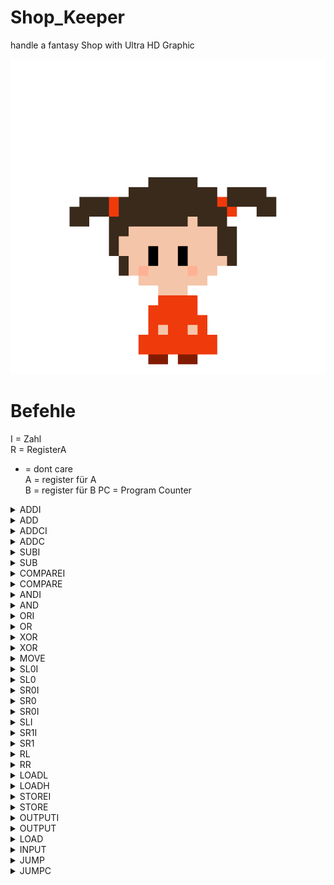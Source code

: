 # Shop_Keeper
handle a fantasy Shop with Ultra HD Graphic 

![alt text](https://github.com/MarcDod/Shop_keeper/blob/master/core/assets/npc/npc/child0.png?raw=true)

# Befehle
I = Zahl <br>
R = RegisterA <br>
- = dont care <br>
A = register für A <br>
B = register für B
PC = Program Counter

<details closed>
  <summary>ADDI</summary>
    &nbsp;&nbsp;&nbsp;0000 01II IIII AAAA <br>
    &nbsp;&nbsp;&nbsp;A = A + I und c = 0 <br> 
    &nbsp;&nbsp;&nbsp;<strong>Wenn</strong> (A + I) >= 2^16 <strong>dann:</strong> c = 1 und A = 2^16 - (A + I) <br>
    &nbsp;&nbsp;&nbsp;<strong>Wenn</strong> (A + I) = 0 <strong>dann:</strong> z = 1 sonst: z = 0
</details>
<details closed>
  <summary>ADD</summary>
    &nbsp;&nbsp;&nbsp;0000 00-- BBBB AAAA <br>
    &nbsp;&nbsp;&nbsp;A = A + B und c = 0 <br> 
    &nbsp;&nbsp;&nbsp;<strong>Wenn</strong> (A + B) >= 2^16 <strong>dann:</strong> c = 1 und A = 2^16 - (A + B) <br>
    &nbsp;&nbsp;&nbsp;<strong>Wenn</strong> (A + B) = 0 <strong>dann:</strong> z = 1 sonst: z = 0
</details>
<details closed>
  <summary>ADDCI</summary>
    &nbsp;&nbsp;&nbsp;0000 11II IIII AAAA <br>
    &nbsp;&nbsp;&nbsp;A = A + I und c = 0 <br> 
    &nbsp;&nbsp;&nbsp;<strong>Wenn</strong> (A + I + C) >= 2^16 <strong>dann:</strong> c = 1 und A = 2^16 - (A + I + C) <br>
    &nbsp;&nbsp;&nbsp;<strong>Wenn</strong> (A + I + C) = 0 <strong>dann:</strong> z = 1 sonst: z = 0
</details>
<details closed>
  <summary>ADDC</summary>
    &nbsp;&nbsp;&nbsp;0000 10-- BBBB AAAA <br>
    &nbsp;&nbsp;&nbsp;A = A + B + C und c = 0 <br> 
    &nbsp;&nbsp;&nbsp;<strong>Wenn</strong> (A + B + C) >= 2^16 <strong>dann:</strong> c = 1 und A = 2^16 - (A + B + C) <br>
    &nbsp;&nbsp;&nbsp;<strong>Wenn</strong> (A + B + C) = 0 <strong>dann:</strong> z = 1 sonst: z = 0
</details>
<details closed>
  <summary>SUBI</summary>
    &nbsp;&nbsp;&nbsp;0001 01II IIII AAAA <br>
    &nbsp;&nbsp;&nbsp;A = A - I und c = 0 <br> 
    &nbsp;&nbsp;&nbsp;<strong>Wenn</strong> (A - I) < 0 <strong>dann:</strong> c = 1 und A = 2^16 + (A - I) <br>
    &nbsp;&nbsp;&nbsp;<strong>Wenn</strong> (A - I ) = 0 <strong>dann:</strong> z = 1 sonst: z = 0
</details>
<details closed>
  <summary>SUB</summary>
    &nbsp;&nbsp;&nbsp;0001 00-- BBBB AAAA <br>
    &nbsp;&nbsp;&nbsp;A = A - B und c = 0 <br> 
    &nbsp;&nbsp;&nbsp;<strong>Wenn</strong> (A - B) < 0 <strong>dann:</strong> c = 1 und A = 2^16 + (A - B) <br>
    &nbsp;&nbsp;&nbsp;<strong>Wenn</strong> (A - B) = 0 <strong>dann:</strong> z = 1 sonst: z = 0
</details>
<details closed>
  <summary>COMPAREI</summary>
    &nbsp;&nbsp;&nbsp;0001 11II IIII AAAA <br>
    &nbsp;&nbsp;&nbsp;<strong>Wenn</strong> A < I <strong>dann:</strong> c = 1 und z = 0 <br>
    &nbsp;&nbsp;&nbsp;<strong>Wenn</strong> A > I <strong>dann:</strong> c = 0 und z = 0 <br> 
    &nbsp;&nbsp;&nbsp;<strong>sont</strong> c = 0 und z = 1 
</details>
<details closed>
  <summary>COMPARE</summary>
    &nbsp;&nbsp;&nbsp;0001 10-- BBBB AAAA <br>
    &nbsp;&nbsp;&nbsp;<strong>Wenn</strong> A < B <strong>dann:</strong> c = 1 und z = 0 <br>
    &nbsp;&nbsp;&nbsp;<strong>Wenn</strong> A > B <strong>dann:</strong> c = 0 und z = 0 <br> 
    &nbsp;&nbsp;&nbsp;<strong>sont</strong> c = 0 und z = 1 
</details>
<details closed>
  <summary>ANDI</summary>
    &nbsp;&nbsp;&nbsp;0010 01II IIII AAAA <br>
    &nbsp;&nbsp;&nbsp;A = A and I
</details>
<details closed>
  <summary>AND</summary>
    &nbsp;&nbsp;&nbsp;0010 00-- BBBB AAAA <br>
    &nbsp;&nbsp;&nbsp;A = A and B
</details>
<details closed>
  <summary>ORI</summary>
    &nbsp;&nbsp;&nbsp;0010 11II IIII AAAA <br>
    &nbsp;&nbsp;&nbsp;A = A or I
</details>
<details closed>
  <summary>OR</summary>
    &nbsp;&nbsp;&nbsp;0010 10-- BBBB AAAA <br>
    &nbsp;&nbsp;&nbsp;A = A or B
</details>
<details closed>
  <summary>XOR</summary>
    &nbsp;&nbsp;&nbsp;0011 01II IIII AAAA <br>
    &nbsp;&nbsp;&nbsp;A = A or I
</details>
<details closed>
  <summary>XOR</summary>
    &nbsp;&nbsp;&nbsp;0011 00-- BBBB AAAA <br>
    &nbsp;&nbsp;&nbsp;A = A or B
</details>
<details closed>
  <summary>MOVE</summary>
    &nbsp;&nbsp;&nbsp;0011 1--- BBBB AAAA <br>
    &nbsp;&nbsp;&nbsp;A = B
</details>
<details closed>
  <summary>SL0I</summary>
    &nbsp;&nbsp;&nbsp;0100 010- IIII AAAA <br>
    &nbsp;&nbsp;&nbsp;A << I mit 0 aufgefüllt
</details>
<details closed>
  <summary>SL0</summary>
    &nbsp;&nbsp;&nbsp;0100 000- BBBB AAAA <br>
    &nbsp;&nbsp;&nbsp;A << B mit 0 aufgefüllt
</details>
<details closed>
  <summary>SR0I</summary>
    &nbsp;&nbsp;&nbsp;0100 011- IIII AAAA <br>
    &nbsp;&nbsp;&nbsp;A >> I mit 0 aufgefüllt
</details>
<details closed>
  <summary>SR0</summary>
    &nbsp;&nbsp;&nbsp;0100 001- BBBB AAAA <br>
    &nbsp;&nbsp;&nbsp;A >> B mit 0 aufgefüllt
</details>
<details closed>
  <summary>SR0I</summary>
    &nbsp;&nbsp;&nbsp;0100 110- IIII AAAA <br>
    &nbsp;&nbsp;&nbsp;A << I mit 1 aufgefüllt
</details>
<details closed>
  <summary>SLI</summary>
    &nbsp;&nbsp;&nbsp;0100 100- BBBB AAAA <br>
    &nbsp;&nbsp;&nbsp;A << B mit 1 aufgefüllt
</details>
<details closed>
  <summary>SR1I</summary>
    &nbsp;&nbsp;&nbsp;0100 111- IIII AAAA <br>
    &nbsp;&nbsp;&nbsp;A >> I mit 1 aufgefüllt
</details>
<details closed>
  <summary>SR1</summary>
    &nbsp;&nbsp;&nbsp;0100 101- BBBB AAAA <br>
    &nbsp;&nbsp;&nbsp;A >> B mit 1 aufgefüllt
</details>
<details closed>
  <summary>RL</summary>
    &nbsp;&nbsp;&nbsp;0101 0--- BBBB AAAA <br>
    &nbsp;&nbsp;&nbsp;A = B[14 - 0] & B[15] <br>
    &nbsp;&nbsp;&nbsp;<strong>Wenn</strong> B[15] == 1 <strong>dann:</strong> c = 1 <strong>sonst:</strong> c = 0 <br>
</details>
<details closed>
  <summary>RR</summary>
    &nbsp;&nbsp;&nbsp;0101 1--- BBBB AAAA <br>
    &nbsp;&nbsp;&nbsp;A = B[0] & B[15 - 1] <br>
    &nbsp;&nbsp;&nbsp;<strong>Wenn</strong> B[0] == 1 <strong>dann:</strong> c = 1 <strong>sonst:</strong> c = 0 <br>
</details>
<details closed>
  <summary>LOADL</summary>
    &nbsp;&nbsp;&nbsp;0111 IIII IIII AAAA <br>
    &nbsp;&nbsp;&nbsp;A = A[15 - 8] & I <br>
</details>
<details closed>
  <summary>LOADH</summary>
    &nbsp;&nbsp;&nbsp;0111 IIII IIII AAAA <br>
    &nbsp;&nbsp;&nbsp;A = I & A[7 - 0] <br>
</details>
<details closed>
  <summary>STOREI</summary>
    &nbsp;&nbsp;&nbsp;1001 01II IIII AAAA <br>
    &nbsp;&nbsp;&nbsp;RAM(A) = I <br>
</details>
<details closed>
  <summary>STORE</summary>
    &nbsp;&nbsp;&nbsp;1001 00-- B AAAA <br>
    &nbsp;&nbsp;&nbsp;RAM(A) = B <br>
</details>
<details closed>
  <summary>OUTPUTI</summary>
    &nbsp;&nbsp;&nbsp;1001 11II IIII AAAA<br>
    &nbsp;&nbsp;&nbsp;OUTPUT(A) = I <br>
</details>
<details closed>
  <summary>OUTPUT</summary>
    &nbsp;&nbsp;&nbsp;1001 10-- BBBB AAAA<br>
    &nbsp;&nbsp;&nbsp;OUTPUT(A) = B <br>
</details>
<details closed>
  <summary>LOAD</summary>
    &nbsp;&nbsp;&nbsp;110- ---- BBBB AAAA<br>
    &nbsp;&nbsp;&nbsp;A = RAM(B) <br>
</details>
<details closed>
  <summary>INPUT</summary>
    &nbsp;&nbsp;&nbsp;1001 10-- BBBB AAAA<br>
    &nbsp;&nbsp;&nbsp;A = INPUT(B)<br>
</details>
<details closed>
  <summary>JUMP</summary>
    &nbsp;&nbsp;&nbsp;1011 ---- BBBB AAAA<br>
    &nbsp;&nbsp;&nbsp;A = PC<br>
    &nbsp;&nbsp;&nbsp;PC = B<br>
</details>
<details closed>
  <summary>JUMPC</summary>
    &nbsp;&nbsp;&nbsp;1010 0-1- BBBB AAAA<br>
    &nbsp;&nbsp;&nbsp;<strong>Wenn:</strong> C = 1 <strong>Dann</strong> <span style="color: green"> Some green text </span> 
</details>
